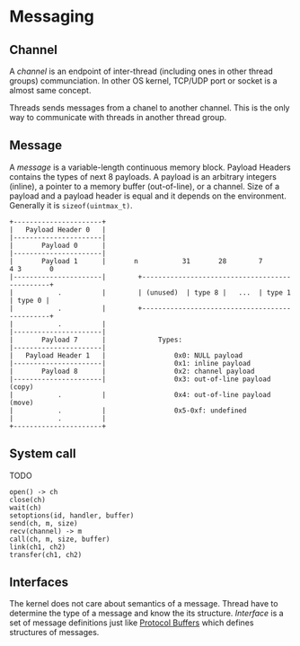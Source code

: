 Messaging
==========

Channel
-------
A *channel* is an endpoint of inter-thread (including ones in other thread
groups) communciation. In other OS kernel, TCP/UDP port or socket is a
almost same concept.

Threads sends messages from a chanel to another channel. This is the only
way to communicate with threads in another thread group.

Message
-------
A *message* is a variable-length continuous memory block. Payload Headers contains
the types of next 8 payloads. A payload is an arbitrary integers (inline), a pointer
to a memory buffer (out-of-line), or a channel. Size of a payload and a payload header
is equal and it depends on the environment. Generally it is `sizeof(uintmax_t)`.

```
+----------------------+
|   Payload Header 0   |
|----------------------|
|       Payload 0      |
|----------------------|
|       Payload 1      |       n           31       28        7       4 3       0
|----------------------|        +-----------------------------------------------+
|           .          |        | (unused)  | type 8 |   ...  | type 1 | type 0 |
|           .          |        +-----------------------------------------------+
|           .          |
|----------------------|
|       Payload 7      |             Types:
|----------------------|
|   Payload Header 1   |                 0x0: NULL payload
|----------------------|                 0x1: inline payload
|       Payload 8      |                 0x2: channel payload
|----------------------|                 0x3: out-of-line payload (copy)
|           .          |                 0x4: out-of-line payload (move)
|           .          |                 0x5-0xf: undefined
|           .          |
+----------------------+
```

System call
-----------
TODO

```
open() -> ch
close(ch)
wait(ch)
setoptions(id, handler, buffer)
send(ch, m, size)
recv(channel) -> m
call(ch, m, size, buffer)
link(ch1, ch2)
transfer(ch1, ch2)
```

Interfaces
-----------
The kernel does not care about semantics of a message. Thread have to determine the
type of a message and know the its structure. *Interface* is a set of message definitions just
like [Protocol Buffers](https://developers.google.com/protocol-buffers/) which defines
structures of messages.
